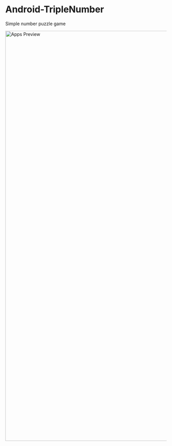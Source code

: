 # Android-TripleNumber
Simple number puzzle game

<img src="https://media.giphy.com/media/ufAdA5NnonBkxhbnme/giphy.gif" alt="Apps Preview" width="720" height="1280">
